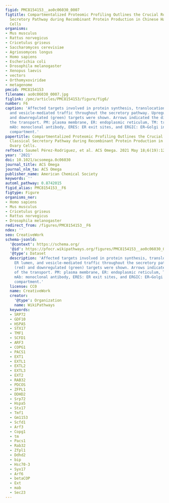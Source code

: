 ```yaml
---
figid: PMC8154153__ao0c06030_0007
figtitle: Compartmentalized Proteomic Profiling Outlines the Crucial Role of the Classical
  Secretory Pathway during Recombinant Protein Production in Chinese Hamster Ovary
  Cells
organisms:
- Mus musculus
- Rattus norvegicus
- Cricetulus griseus
- Saccharomyces cerevisiae
- Agriosomyces longus
- Homo sapiens
- Escherichia coli
- Drosophila melanogaster
- Xenopus laevis
- vectors
- Orthomyxoviridae
- metagenome
pmcid: PMC8154153
filename: ao0c06030_0007.jpg
figlink: /pmc/articles/PMC8154153/figure/fig6/
number: F6
caption: 'Affected targets involved in protein synthesis, translocation into ER lumen,
  and vesicle-mediated traffic throughout the secretory pathway. Upregulated (red)
  and downregulated (green) targets were shown. Arrows indicated the direction of
  the transport. PM: plasma membrane, ER: endoplasmic reticulum, TM: transmembrane,
  mAb: monoclonal antibody, ERES: ER exit sites, and ERGIC: ER–Golgi intermediate
  compartment.'
papertitle: Compartmentalized Proteomic Profiling Outlines the Crucial Role of the
  Classical Secretory Pathway during Recombinant Protein Production in Chinese Hamster
  Ovary Cells.
reftext: Saumel Pérez-Rodriguez, et al. ACS Omega. 2021 May 18;6(19):12439-12458.
year: '2021'
doi: 10.1021/acsomega.0c06030
journal_title: ACS Omega
journal_nlm_ta: ACS Omega
publisher_name: American Chemical Society
keywords: ''
automl_pathway: 0.8742015
figid_alias: PMC8154153__F6
figtype: Figure
organisms_ner:
- Homo sapiens
- Mus musculus
- Cricetulus griseus
- Rattus norvegicus
- Drosophila melanogaster
redirect_from: /figures/PMC8154153__F6
ndex: ''
seo: CreativeWork
schema-jsonld:
  '@context': https://schema.org/
  '@id': https://pfocr.wikipathways.org/figures/PMC8154153__ao0c06030_0007.html
  '@type': Dataset
  description: 'Affected targets involved in protein synthesis, translocation into
    ER lumen, and vesicle-mediated traffic throughout the secretory pathway. Upregulated
    (red) and downregulated (green) targets were shown. Arrows indicated the direction
    of the transport. PM: plasma membrane, ER: endoplasmic reticulum, TM: transmembrane,
    mAb: monoclonal antibody, ERES: ER exit sites, and ERGIC: ER–Golgi intermediate
    compartment.'
  license: CC0
  name: CreativeWork
  creator:
    '@type': Organization
    name: WikiPathways
  keywords:
  - SRP72
  - GDF10
  - HSPA5
  - STX17
  - TMF1
  - SCFD1
  - ARF3
  - COPG1
  - PACS1
  - EXT1
  - EXTL1
  - EXTL2
  - EXTL3
  - EXT2
  - RAB32
  - PDCOS
  - ZFPL1
  - DDHD2
  - Srp72
  - Hspa5
  - Stx17
  - Tmf1
  - Gm1153
  - Scfd1
  - Arf3
  - Copg1
  - tm
  - Pacs1
  - Rab32
  - Zfpl1
  - Ddhd2
  - bip
  - Hsc70-3
  - Syx17
  - Arf6
  - betaCOP
  - Ext
  - mab
  - Sec23
---
```

